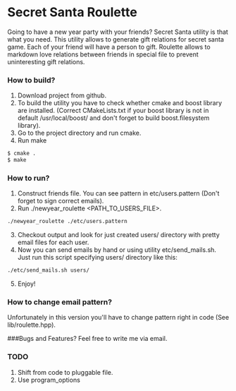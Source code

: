 # Secret Santa Roulette

Going to have a new year party with your friends? Secret Santa utility is that what you need.
This utility allows to generate gift relations for secret santa game.
Each of your friend will have a person to gift. Roulette allows to markdown love relations between friends in special file to prevent
uninteresting gift relations.

### How to build?
1. Download project from github.
2. To build the utility you have to check whether cmake and boost library are installed.
   (Correct CMakeLists.txt if your boost library is not in default /usr/local/boost/ and don't forget to build boost.filesystem library).
2. Go to the project directory and run cmake.
3. Run make

```sh
$ cmake .
$ make
```
### How to run?
1. Construct friends file. You can see pattern in etc/users.pattern (Don't forget to sign correct emails).
2. Run ./newyear_roulette <PATH_TO_USERS_FILE>.
```sh
./newyear_roulette ./etc/users.pattern
```
3. Checkout output and look for just created users/ directory with pretty email files for each user.
4. Now you can send emails by hand or using utility etc/send_mails.sh. Just run this script specifying users/ directory like this:
```sh
./etc/send_mails.sh users/
```
5. Enjoy!

### How to change email pattern?
Unfortunately in this version you'll have to change pattern right in code (See lib/roulette.hpp).

###Bugs and Features?
Feel free to write me via email.

### TODO
1. Shift from code to pluggable file.
2. Use program_options
